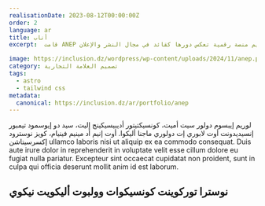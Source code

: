 ```yaml
---
realisationDate: 2023-08-12T00:00:00Z
order: 2
language: ar
title: أناب
excerpt:  قامت ANEP بتكليفنا بمشروع طموح يتمثل في إعادة تصميم هويتها البصرية بالكامل، بما في ذلك إنشاء موقع إلكتروني جديد وإعادة تصميم شعارها. كان الهدف هو تحديث صورة الشركة وتقديم منصة رقمية تعكس دورها كقائد في مجال النشر والإعلان.

image: https://inclusion.dz/wordpress/wp-content/uploads/2024/11/anep.png
category: تصميم العلامة التجارية
tags:
  - astro
  - tailwind css
metadata:
  canonical: https://inclusion.dz/ar/portfolio/anep
---
```


لوريم إيبسوم دولور سيت أميت، كونسيكتيتور أديبيسيكينج إليت، سيد دو إيوسمود تيمبور إنسيديدونت أوت لابوري إت دولوري ماجنا أليكوا. أوت إنيم أد مينيم فينيام، كويز نوسترود إكسرسيتاشن ullamco laboris nisi ut aliquip ex ea commodo consequat. Duis aute irure dolor in reprehenderit in voluptate velit esse cillum dolore eu fugiat nulla pariatur. Excepteur sint occaecat cupidatat non proident, sunt in culpa qui officia deserunt mollit anim id est laborum.

## نوسترا توركوينت كونسيكوات وولبوت أليكويت نيكوي